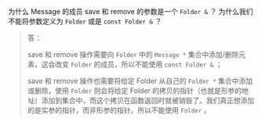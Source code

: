 为什么 Message 的成员 save 和 remove 的参数是一个 `Folder &` ？
为什么我们不能将参数定义为 `Folder` 或是 `const Folder &` ？

> 答：
>  
> save 和 remove 操作需要向 `Folder` 中的 `Message *` 集合中添加/删除元素，这会改变 `Folder` 的成员，所以不能使用 `const Folder &` ；
>  
> save 和 remove 操作也需要将给定 Folder 从自己的 `Folder *` 集合中添加或删除，使用 `Folder` 则会将给定 Folder 的拷贝的指针（也就是形参的地址）添加到集合中，而这个拷贝在函数返回时就被销毁了。我们真正想添加的是实参的指针，而非形参的指针。所以不能使用 `Folder` 。
